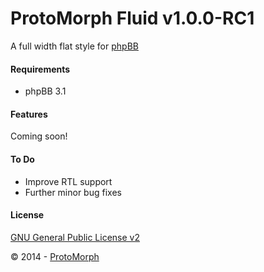 ProtoMorph Fluid v1.0.0-RC1
======================

A full width flat style for [phpBB][2]

#### Requirements

- phpBB 3.1

#### Features

Coming soon!

#### To Do

- Improve RTL support
- Further minor bug fixes

#### License

[GNU General Public License v2][3]

© 2014 - [ProtoMorph][1]

[1]: http://protomorph.tk/
[2]: https://www.phpbb.com/
[3]: http://opensource.org/licenses/GPL-2.0
